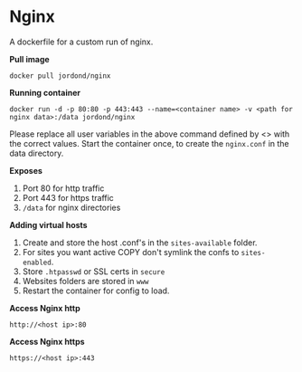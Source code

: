 Nginx
======

A dockerfile for a custom run of nginx.

**Pull image**

```
docker pull jordond/nginx
```

**Running container**

```
docker run -d -p 80:80 -p 443:443 --name=<container name> -v <path for nginx data>:/data jordond/nginx
```
Please replace all user variables in the above command defined by <> with the correct values.  Start the container once, to create the `nginx.conf` in the data directory.

**Exposes**

1.  Port 80 for http traffic
2.  Port 443 for https traffic
3.  `/data` for nginx directories

**Adding virtual hosts**

1.  Create and store the host .conf's in the `sites-available` folder.
2.  For sites you want active COPY don't symlink the confs to `sites-enabled`.
3.  Store `.htpasswd` or SSL certs in `secure`
4.  Websites folders are stored in `www`
5.  Restart the container for config to load.

**Access Nginx http**

```
http://<host ip>:80
```

**Access Nginx https**

```
https://<host ip>:443
```
